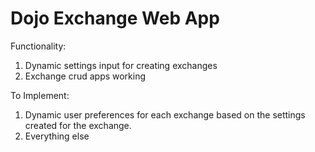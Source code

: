 # Dojo Exchange Web App

Functionality:
1. Dynamic settings input for creating exchanges
2. Exchange crud apps working

To Implement:
1. Dynamic user preferences for each exchange based on the settings created for the exchange.
2. Everything else
